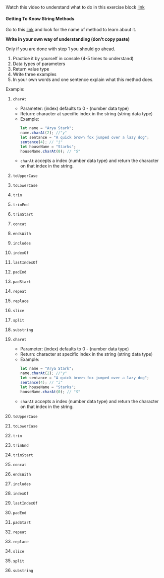 Watch this video to understand what to do in this exercise block [link](https://www.youtube.com/watch?v=zGpplZj4zY0&feature=youtu.be)

#### Getting To Know String Methods

Go to this [link](https://developer.mozilla.org/en-US/docs/Web/JavaScript/Reference/Global_Objects/String) and look for the name of method to learn about it.

**Write in your own way of understanding (don't copy paste)**

Only if you are done with step 1 you should go ahead.

1. Practice it by yourself in console (4-5 times to understand)
2. Data types of parameters
3. Return value type
4. Write three examples
5. In your own words and one sentence explain what this method does.

Example:

1. `charAt`

   - Parameter: (index) defaults to 0 - (number data type)
   - Return: character at specific index in the string (string data type)
   - Example:
     ```js
     let name = "Arya Stark";
     name.charAt(2); //"y"
     let sentance = "A quick brown fox jumped over a lazy dog";
     sentance(4); // "i"
     let houseName = "Starks";
     houseName.charAt(0); // "S"
     ```
   - `charAt` accepts a index (number data type) and return the character on that index in the string.

2. `toUpperCase`
3. `toLowerCase`
4. `trim`
5. `trimEnd`
6. `trimStart`
7. `concat`
8. `endsWith`
9. `includes`
10. `indexOf`
11. `lastIndexOf`
12. `padEnd`
13. `padStart`
14. `repeat`
15. `replace`
16. `slice`
17. `split`
18. `substring`

19. `charAt`

    - Parameter: (index) defaults to 0 - (number data type)
    - Return: character at specific index in the string (string data type)
    - Example:
      ```js
      let name = "Arya Stark";
      name.charAt(2); //"y"
      let sentance = "A quick brown fox jumped over a lazy dog";
      sentance(4); // "i"
      let houseName = "Starks";
      houseName.charAt(0); // "S"
      ```
    - `charAt` accepts a index (number data type) and return the character on that index in the string.

20. `toUpperCase`
21. `toLowerCase`
22. `trim`
23. `trimEnd`
24. `trimStart`
25. `concat`
26. `endsWith`
27. `includes`
28. `indexOf`
29. `lastIndexOf`
30. `padEnd`
31. `padStart`
32. `repeat`
33. `replace`
34. `slice`
35. `split`
36. `substring`
